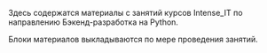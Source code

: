 Здесь содержатся материалы с занятий курсов Intense_IT 
по направлению Бэкенд-разработка на Python.

Блоки материалов выкладываются по мере проведения занятий.
